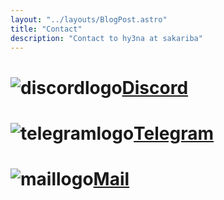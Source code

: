 ```yaml
---
layout: "../layouts/BlogPost.astro"
title: "Contact"
description: "Contact to hy3na at sakariba"
---
```


# ![discordlogo](/discord.png)[Discord](https://discordapp.com/users/775695822452424724)
# ![telegramlogo](/telegram.png)[Telegram](https://t.me/hy3nainsakariba)
# ![maillogo](/email.png)[Mail](<mailto:hy3nainsakariba@pm.me>)